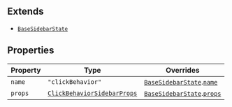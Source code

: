 ## Extends

- [`BaseSidebarState`](BaseSidebarState.md)

## Properties

| Property | Type | Overrides |
| ------ | ------ | ------ |
| <a id="name"></a> `name` | `"clickBehavior"` | [`BaseSidebarState`](BaseSidebarState.md).[`name`](BaseSidebarState.md#name) |
| <a id="props"></a> `props` | [`ClickBehaviorSidebarProps`](../type-aliases/ClickBehaviorSidebarProps.md) | [`BaseSidebarState`](BaseSidebarState.md).[`props`](BaseSidebarState.md#props) |
